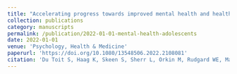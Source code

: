 ```yaml
---
title: "Accelerating progress towards improved mental health and healthy behaviours in adolescents living in adversity: findings from a longitudinal study in South Africa"
collection: publications
category: manuscripts
permalink: /publication/2022-01-01-mental-health-adolescents
date: 2022-01-01
venue: 'Psychology, Health & Medicine'
paperurl: 'https://doi.org/10.1080/13548506.2022.2108081'
citation: 'Du Toit S, Haag K, Skeen S, Sherr L, Orkin M, Rudgard WE, Marlow M, Mehbratu H, Roberts KS, Tomlinson M (2022) Accelerating progress towards improved mental health and healthy behaviours in adolescents living in adversity: findings from a longitudinal study in South Africa. Psychology, Health & Medicine.'
---
```

